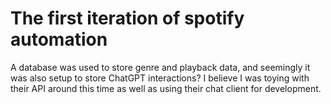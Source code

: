 # The first iteration of spotify automation

A database was used to store genre and playback data, and seemingly it was also setup to store ChatGPT interactions? I believe I was toying with their API around this time as well as using their chat client for development.
